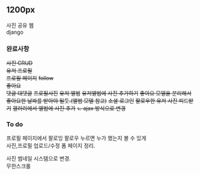 ## 1200px  
사진 공유 웹  
django  

  
### 완료사항 

~~사진 CRUD~~    
~~유저 프로필~~  
~~프로필 페이지~~ 
~~follow~~  
~~좋아요~~  
~~댓글 대댓글~~
~~프로필사진~~
~~유저 앨범~~
~~유저앨범에 사진 추가하기~~
~~좋아요 모델을 분리해서 좋아요한 날짜를 받아야 될듯.(앨범 모델 참고)~~
~~소셜 로그인~~
~~팔로우한 유저 사진 피드받기~~
~~갤러리에서 앨범에 사진 추가~~
~~ㄴ ajax 방식으로 변경~~
### To do



프로필 페이지에서 팔로잉 팔로우 누르면 누가 했는지 볼 수 있게  
사진,프로필 업로드/수정 폼 페이지 정리.  
  
사진 썸네일 시스템으로 변경.  
무한스크롤  

